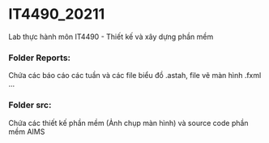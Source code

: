 # IT4490_20211
Lab thực hành môn IT4490 - Thiết kế và xây dựng phần mềm
### Folder Reports: 
Chứa các báo cáo các tuần và các file biểu đồ .astah, file vẽ màn hình .fxml ...
### Folder src:
Chứa các thiết kế phần mềm (Ảnh chụp màn hình) và source code phần mềm AIMS
